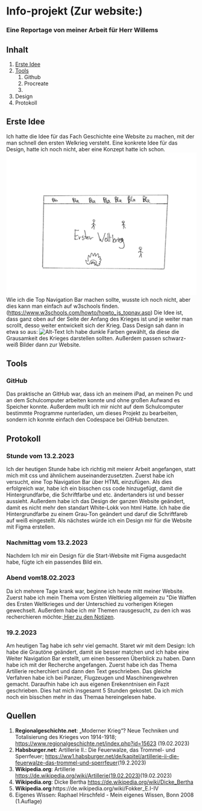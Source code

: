 # Info-projekt (Zur website:)
### Eine Reportage von meiner Arbeit für Herr Willems
## Inhalt
1. <a href="#ErsteIdee"> Erste Idee</a></li>
2. <a href="#Tools"> Tools</a>
    1. Github
    2. Procreate
    3. 
3. Design
4. Protokoll

## <a name="ErsteIdee"> Erste Idee</a>

Ich hatte die Idee für das Fach Geschichte eine Website zu machen, mit der man schnell den ersten Welkrieg versteht. Eine konkrete Idee für das Design, hatte ich noch nicht, aber eine Konzept hatte ich schon.
![Alt-Text](desingidee.png)
Wie ich die Top Navigation Bar machen sollte, wusste ich noch nicht, aber dies kann man einfach auf w3schools finden. (https://www.w3schools.com/howto/howto_js_topnav.asp) Die Idee ist, dass ganz oben auf der Seite der Anfang des Krieges ist und je weiter man scrollt, desso weiter entwickelt sich der Krieg. Dass Design sah dann in etwa so aus: ![Alt-Text](Erster_Weltkrieg-Konzept_von_Website_umgeführt.png) Ich habe dunkle Farben gewählt, da diese die Grausamkeit des Krieges darstellen sollten. Außerdem passen schwarz-weiß Bilder dann zur Website.
 

## <a name="Tools"> Tools</a>

### <b>GitHub</b>

Das praktische an GitHub war, dass ich an meinem iPad, an meinen Pc und an dem Schulcomputer arbeiten konnte und ohne großen Aufwand es Speicher konnte. Außerdem mußt ich mir nicht auf dem Schulcomputer bestimmte Programme runterladen, um dieses Projekt zu bearbeiten, sondern ich konnte einfach den Codespace bei GitHub benutzen.


## <b>Protokoll</b>

### <b>Stunde vom 13.2.2023</b>

Ich der heutigen Stunde habe ich richtig mit meienr Arbeit angefangen, statt mich mit css und ähnlichem auseinanderzusetzten. Zuerst habe ich versucht, eine Top Navigation Bar über HTML einzufügen. Als dies erfolgreich war, habe ich ein bisschen css code hinzugefügt, damit die Hintergrundfarbe, die Schriftfarbe und etc. ändertanders ist und besser aussieht. Außerdem habe ich das Design der ganzen Website geändert, damit es nicht mehr den standart White-Lokk von html Hatte. Ich habe die Hintergrundfarbe zu einem Grau-Ton geändert und daruf die Schriftfareb auf weiß eingestellt. Als nächstes würde ich ein Design mir für die Website mit Figma erstellen.

### <b>Nachmittag vom 13.2.2023 </b>

Nachdem Ich mir ein Design für die Start-Website mit Figma ausgedacht habe, fügte ich ein passendes Bild ein.


### <b>Abend vom18.02.2023</b>

Da ich mehrere Tage krank war, beginne ich heute mitt meiner Website. Zuerst habe ich mein Thema vom Ersten Weltkrieg allgemein zu "Die Waffen des Ersten Weltkrieges und der Unterschied zu vorherigen Kriegen gewechselt. Außerdem habe ich mir Themen rausgesucht, zu den ich was recherchieren möchte:[ Hier zu den Notizen](RecherchierThemen.htm).

### <b>19.2.2023</b>

Am heutigen Tag habe ich sehr viel gemacht. Staret wir mit dem Design: Ich habe die Grautöne geändert, damit sie besser matchen und ich habe eine Weiter Navigation Bar erstellt, um einen besseren Überblick zu haben. Dann habe ich mit der Recherche angefangen. Zuerst habe ich das Thema Artillerie recherchiert und dann den Text geschrieben. Das gleiche Verfahren habe ich bei Panzer, Flugzeugen und Maschinengewehren gemacht. Daraufhin habe ich aus eigenen Erekenntnisen ein Fazit geschrieben. Dies hat mich insgesamt 5 Stunden gekostet. Da ich mich noch ein bisschen mehr in das Themaa hereingelesen habe.



## Quellen

<ol>
<li><b>Regionalgeschichte.net</b>: „Moderner Krieg“? Neue Techniken und Totalisierung des Krieges von 1914-1918;<a href="https://www.regionalgeschichte.net/index.php?id=15623"> https://www.regionalgeschichte.net/index.php?id=15623</a> (19.02.2023)</li>
<li><b>Habsburger.net</b>: Artillerie II.: Die Feuerwalze, das Trommel- und Sperrfeuer; <a href="https://ww1.habsburger.net/de/kapitel/artillerie-ii-die-feuerwalze-das-trommel-und-sperrfeuer">https://ww1.habsburger.net/de/kapitel/artillerie-ii-die-feuerwalze-das-trommel-und-sperrfeuer</a>(19.2.2023)</li>
<li><b>Wikipedia.org</b>: Artillerie <a href="https://de.wikipedia.org/wiki/Artillerie">https://de.wikipedia.org/wiki/Artillerie(19.02.2023)</a>(19.02.2023)</li>
<li><b>Wikipedia.org</b>: Dicke Bertha <a href="https://de.wikipedia.org/wiki/Dicke_Bertha">https://de.wikipedia.org/wiki/Dicke_Bertha</a>
<li><b>Wikipedia.org</b>:<a href="https://de.wikipedia.org/wiki/Fokker_E.I-IV"></a>https://de.wikipedia.org/wiki/Fokker_E.I-IV</li>
<li>Eigenes Wissen: Raphael Hirschfeld - Mein eigenes Wissen, Bonn 2008 (1.Auflage)
</ol>

